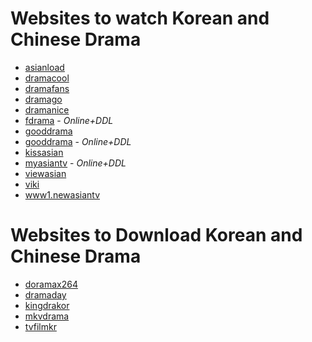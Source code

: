 # Websites to watch Korean and Chinese Drama

* [asianload](https://asianload.cc/)
* [dramacool](https://dramacool.bid/)
* [dramafans](http://www.dramafans.org/)
* [dramago](https://dramago.su/)
* [dramanice](https://dramanice.cx/)
* [fdrama](http://fdrama.net/) - *Online+DDL*
* [gooddrama](https://gooddrama.live/)
* [gooddrama](https://gooddrama.live/) - *Online+DDL*
* [kissasian](https://kissasian.li/)
* [myasiantv](https://myasiantv.cc/) - *Online+DDL*
* [viewasian](https://viewasian.co/)
* [viki](https://www.viki.com/)
* [www1.newasiantv](https://www1.newasiantv.pro/)

# Websites to Download Korean and Chinese Drama

* [doramax264](https://doramax264.com/)
* [dramaday](https://dramaday.net/)
* [kingdrakor](https://kingdrakor.work/)
* [mkvdrama](https://mkvdrama.com/)
* [tvfilmkr](https://www.tvfilmkr)
